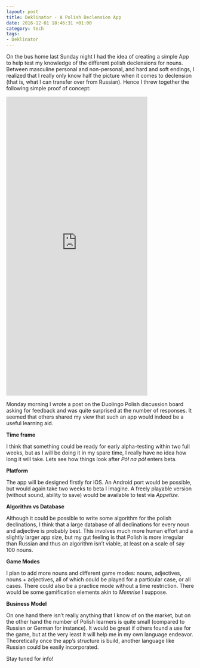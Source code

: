 ```yaml
---
layout: post
title: Deklinator - A Polish Declension App
date: 2016-12-01 18:46:31 +01:00
category: tech
tags:
- Deklinator
---
```

On the bus home last Sunday night I had the idea of creating a simple App to help test my knowledge of the different polish declensions for nouns. Between masculine personal and non-personal, and hard and soft endings, I realized that I really only know half the picture when it comes to declension (that is, what I can transfer over from Russian). Hence I threw together the following simple proof of concept:

<iframe src="https://appetize.io/embed/9fwkc9eeewuw0b6wvheb6nrynr?device=iphone5s&amp;scale=100&amp;autoplay=false&amp;orientation=portrait&amp;deviceColor=black" width="378px" height="800px" frameborder="0"></iframe>
<p></p>

Monday morning I wrote a post on the Duolingo Polish discussion board asking for feedback and was quite surprised at the number of responses. It seemed that others shared my view that such an app would indeed be a useful learning aid.

**Time frame**

I think that something could be ready for early alpha-testing within two full weeks, but as I will be doing it in my spare time, I really have no idea how long it will take. Lets see how things look after *Pół na pół* enters beta.

**Platform**

The app will be designed firstly for iOS. An Android port would be possible, but would again take two weeks to beta I imagine. A freely playable version (without sound, ability to save) would be available to test via *Appetize*.

**Algorithm vs Database**

Although it could be possible to write some algorithm for the polish declinations, I think that a large database of all declinations for every noun and adjective is probably best. This involves much more human effort and a slightly larger app size, but my gut feeling is that Polish is more irregular than Russian and thus an algorithm isn’t viable, at least on a scale of say 100 nouns.

**Game Modes**

I plan to add more nouns and different game modes: nouns, adjectives, nouns + adjectives, all of which could be played for a particular case, or all cases. There could also be a practice mode without a time restriction. There would be some gamification elements akin to *Memrise* I suppose.

**Business Model**

On one hand there isn’t really anything that I know of on the market, but on the other hand the number of Polish learners is quite small (compared to Russian or German for instance). It would be great if others found a use for the game, but at the very least it will help me in my own language endeavor. Theoretically once the app’s structure is build, another language like Russian could be easily incorporated.

Stay tuned for info!
